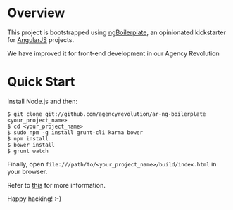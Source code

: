 # Overview

This project is bootstrapped using [ngBoilerplate](http://joshdmiller.github.com/ng-boilerplate), an opinionated kickstarter for [AngularJS](http://angularjs.org) projects.

We have improved it for front-end development in our Agency Revolution

# Quick Start

Install Node.js and then:

```
$ git clone git://github.com/agencyrevolution/ar-ng-boilerplate <your_project_name>
$ cd <your_project_name>
$ sudo npm -g install grunt-cli karma bower
$ npm install
$ bower install
$ grunt watch
```

Finally, open `file:///path/to/<your_project_name>/build/index.html` in your browser.

Refer to [this](https://github.com/ngbp/ngbp) for more information.

Happy hacking! :-)

